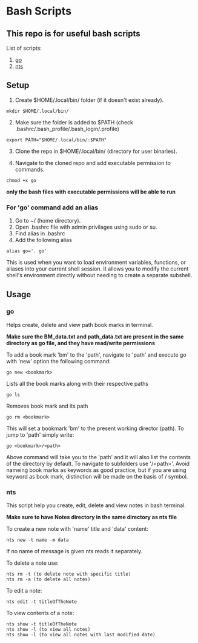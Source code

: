 # Bash Scripts

## This repo is for useful bash scripts

List of scripts:
1. [go](./bookmark_command/)
2. [nts](./bookmark_command/)

## Setup
1. Create $HOME/.local/bin/ folder (if it doesn't exist already).
```
mkdir $HOME/.local/bin/
```
2. Make sure the folder is added to $PATH (check .bashrc/.bash_profile/.bash_login/.profile)
```
export PATH="$HOME/.local/bin/:$PATH"
```
3. Clone the repo in $HOME/.local/bin/ (directory for user binaries).

4. Navigate to the cloned repo and add executable permission to commands.
```
chmod +x go
```
**only the bash files with executable permissions will be able to run**

### For 'go' command add an alias
1. Go to ~/ (home directory).
1. Open .bashrc file with admin privilages using sudo or su.
1. Find alias in .bashrc
1. Add the following alias
```
alias go='. go'
```
This is used when you want to load environment variables, functions, or aliases into your current shell session. It allows you to modify the current shell's environment directly without needing to create a separate subshell.
## Usage

### go
Helps create, delete and view path book marks in terminal.

**Make sure the BM_data.txt and path_data.txt are present in the same directory as go file, and they have read/write permissions**

To add a book mark 'bm' to the 'path', navigate to 'path' and execute go with 'new' option the following command:
```
go new <bookmark>
```
Lists all the book marks along with their respective paths

```
go ls
```
Removes book mark and its path

```
go rm <bookmark>
```
This will set a bookmark 'bm' to the present working director (path). To jump to 'path' simply write:
```
go <bookmark>/<path>
```
Above command will take you to the 'path' and it will also list the contents of the directory by default. To navigate to subfolders use '/<path\>'. Avoid nameing book marks as keywords as good practice, but if you are using keyword as book mark, distinction will be made on the basis of / symbol.

### nts
This script help you create, edit, delete and view notes in bash terminal.

**Make sure to have Notes directory in the same directory as nts file**

To create a new note with 'name' title and 'data' content:
```
nts new -t name -m data
``` 
If no name of message is given nts reads it separately.

To delete a note use:
```
nts rm -t (to delete note with specific title)
nts rm -a (to delete all notes)
```

To edit a note:
```
nts edit -t titleOfTheNote
```

To view contents of a note:
```
nts show -t titleOfTheNote
nts show -l (to view all notes)
nts show -l (to view all notes with last modified date)
```

